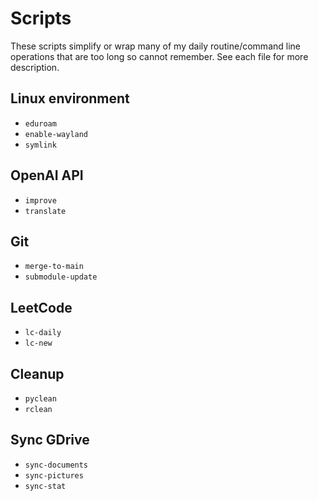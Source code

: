 # Scripts

These scripts simplify or wrap many of my daily routine/command line operations that are too long so cannot remember. See each file for more description.

## Linux environment

- `eduroam`
- `enable-wayland`
- `symlink`

## OpenAI API

- `improve`
- `translate`

## Git

- `merge-to-main`
- `submodule-update`

## LeetCode

- `lc-daily`
- `lc-new`

## Cleanup

- `pyclean`
- `rclean`

## Sync GDrive

- `sync-documents`
- `sync-pictures`
- `sync-stat`
